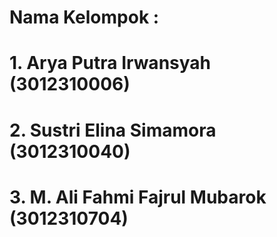 # Nama Kelompok : 
# 1. Arya Putra Irwansyah (3012310006)
# 2. Sustri Elina Simamora (3012310040)
# 3. M. Ali Fahmi Fajrul Mubarok (3012310704)
